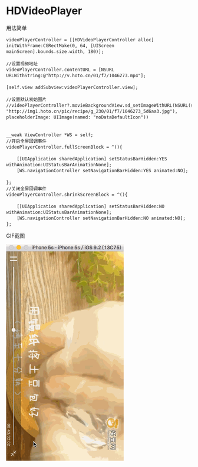 
# HDVideoPlayer

用法简单

   
    videoPlayerController = [[HDVideoPlayerController alloc] initWithFrame:CGRectMake(0, 64, [UIScreen mainScreen].bounds.size.width, 180)];
    
    //设置视频地址
    videoPlayerController.contentURL = [NSURL URLWithString:@"http://v.hoto.cn/01/f7/1046273.mp4"];
    
    [self.view addSubview:videoPlayerController.view];
    
    //设置默认初始图片
    //videoPlayerController?.movieBackgroundView.sd_setImageWithURL(NSURL(string: "http://img1.hoto.cn/pic/recipe/g_230/01/f7/1046273_5d6aa3.jpg"), placeholderImage: UIImage(named: "noDataDefaultIcon"))
    
    
    __weak ViewController *WS = self;
    //开启全屏回调事件
    videoPlayerController.fullScreenBlock = ^(){

        [[UIApplication sharedApplication] setStatusBarHidden:YES withAnimation:UIStatusBarAnimationNone];
        [WS.navigationController setNavigationBarHidden:YES animated:NO];
        
    };
    //关闭全屏回调事件
    videoPlayerController.shrinkScreenBlock = ^(){
        
        [[UIApplication sharedApplication] setStatusBarHidden:NO withAnimation:UIStatusBarAnimationNone];
        [WS.navigationController setNavigationBarHidden:NO animated:NO];
    };

GIF截图

   ![](https://github.com/AlbertXYZ/HDVideoPlayer/raw/master/video.gif)
  
